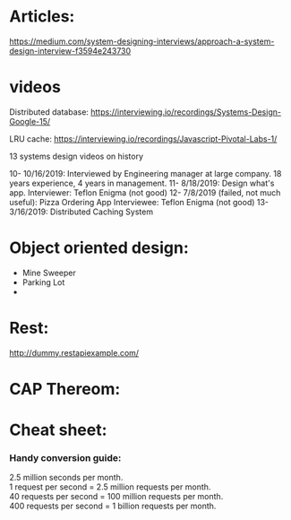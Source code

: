 # Articles: 

https://medium.com/system-designing-interviews/approach-a-system-design-interview-f3594e243730


# videos

Distributed database: 
https://interviewing.io/recordings/Systems-Design-Google-15/

LRU cache: 
https://interviewing.io/recordings/Javascript-Pivotal-Labs-1/

13 systems design videos on history


10- 10/16/2019: Interviewed by Engineering manager at large company. 18 years experience, 4 years in management. 
11- 8/18/2019: Design what's app. Interviewer: Teflon Enigma (not good)
12- 7/8/2019 (failed, not much useful): Pizza Ordering App   Interviewee: Teflon Enigma (not good)
13- 3/16/2019: Distributed Caching System

# Object oriented design: 
- Mine Sweeper
- Parking Lot
- 

# Rest: 
http://dummy.restapiexample.com/

# CAP Thereom: 


# Cheat sheet: 
### Handy conversion guide:

2.5 million seconds per month.  
1 request per second = 2.5 million requests per month.  
40 requests per second = 100 million requests per month.  
400 requests per second = 1 billion requests per month.  
